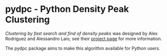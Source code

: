 # pydpc - Python Density Peak Clustering

*Clustering by fast search and find of density peaks* was designed by Alex Rodriguez and Alessandro Laio; see their [project page](http://people.sissa.it/~laio/Research/Res_clustering.php) for more information.

The pydpc package aims to make this algorithm available for Python users.

